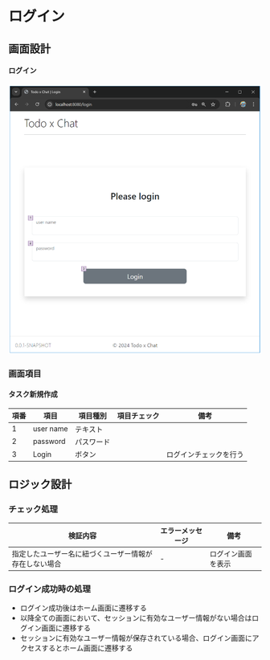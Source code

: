 # ログイン

## 画面設計

#### ログイン

![ログイン](image/ログイン.png)

### 画面項目

#### タスク新規作成

| 項番 | 項目        | 項目種別  | 項目チェック | 備考          |
|----|-----------|-------|--------|-------------|
| 1  | user name | テキスト  |        |             |
| 2  | password  | パスワード |        |             |
| 3  | Login     | ボタン   |        | ログインチェックを行う |

## ロジック設計

### チェック処理

| 検証内容                        | エラーメッセージ | 備考        |
|-----------------------------|----------|-----------|
| 指定したユーザー名に紐づくユーザー情報が存在しない場合 | -        | ログイン画面を表示 |

### ログイン成功時の処理

- ログイン成功後はホーム画面に遷移する
- 以降全ての画面において、セッションに有効なユーザー情報がない場合はログイン画面に遷移する
- セッションに有効なユーザー情報が保存されている場合、ログイン画面にアクセスするとホーム画面に遷移する

